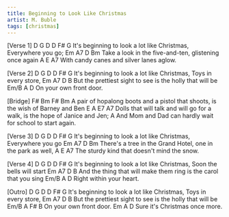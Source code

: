 ```yaml
---
title: Beginning to Look Like Christmas
artist: M. Buble
tags: [christmas]
---
```

[Verse 1]
        D                 G         D         D     F#       G
It's beginning to look a lot like Christmas, Everywhere you go;
        Em                  A7      D            Bm
Take a look in the five-and-ten, glistening once again
       A               E           A7
With candy canes and silver lanes aglow.

[Verse 2]
       D                  G          D       D     F#       G 
It's beginning to look a lot like Christmas, Toys in every store,
          Em               A7          D             B
But the prettiest sight to see is the holly that will be 
        Em/B A     D
On your own  front door.

[Bridge]
           F#                                              Bm       F#        Bm
A pair of hopalong boots and a pistol that shoots, is the wish of Barney and Ben
 E                                                   A       E7         A7
Dolls that will talk and will go for a walk, is the hope of Janice and Jen;
     A
And Mom and Dad can hardly wait for school to start again.

[Verse 3]
       D                  G          D        D     F#      G
It's beginning to look a lot like Christmas, Everywhere you go
           Em                A7     D                  Bm
There's a tree in the Grand Hotel, one in the park as well,
      A                E               A7
The sturdy kind that doesn't mind the snow.

[Verse 4]
        D                 G           D       D        F#         G
It's beginning to look a lot like Christmas, Soon the bells will start
         Em                        A7          D              B
And the thing that will make them ring is the carol that you sing
          Em/B A     D
Right within   your heart.

[Outro]
       D                  G          D         D       F#    G
It's beginning to look a lot like Christmas, Toys in every store,
          Em               A7          D             B
But the prettiest sight to see is the holly that will be
        Em/B A     F#     B
On your own  front door.
             Em       A    D
Sure it's Christmas once more.